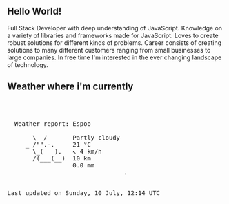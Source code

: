 ## Hello World!

Full Stack Developer with deep understanding of JavaScript. Knowledge on a variety of libraries and frameworks made for JavaScript. Loves to create robust solutions for different kinds of problems. Career consists of creating solutions to many different customers ranging from small businesses to large companies. In free time I'm interested in the ever changing landscape of technology. 

## Weather where i'm currently  
<pre>


 
  Weather report: Espoo  
    
       \  /       Partly cloudy  
     _ /"".-.     21 °C  
       \_(   ).   ↖ 4 km/h  
       /(___(__)  10 km  
                  0.0 mm  
                                .


Last updated on Sunday, 10 July, 12:14 UTC
</pre>
